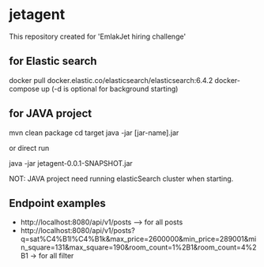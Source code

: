 # jetagent
This repository created for 'EmlakJet hiring challenge'

## for Elastic search

docker pull docker.elastic.co/elasticsearch/elasticsearch:6.4.2
docker-compose up (-d is optional for background starting)

## for JAVA project 

mvn clean package
cd target
java -jar [jar-name].jar

or direct run

java -jar jetagent-0.0.1-SNAPSHOT.jar

NOT: JAVA project need running elasticSearch cluster when starting.


## Endpoint examples

- http://localhost:8080/api/v1/posts --> for all posts
- http://localhost:8080/api/v1/posts?q=sat%C4%B1l%C4%B1k&max_price=2600000&min_price=289001&min_square=131&max_square=190&room_count=1%2B1&room_count=4%2B1 -> for all filter